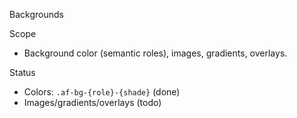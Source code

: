 Backgrounds

Scope
- Background color (semantic roles), images, gradients, overlays.

Status
- Colors: `.af-bg-{role}-{shade}` (done)
- Images/gradients/overlays (todo)


